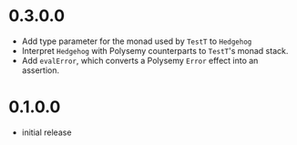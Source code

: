 # 0.3.0.0

* Add type parameter for the monad used by `TestT` to `Hedgehog`
* Interpret `Hedgehog` with Polysemy counterparts to `TestT`'s monad stack.
* Add `evalError`, which converts a Polysemy `Error` effect into an assertion.

# 0.1.0.0

* initial release
